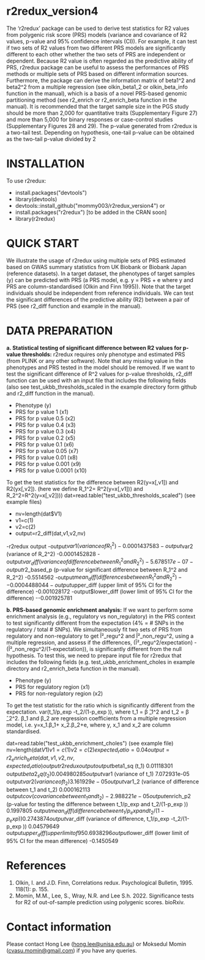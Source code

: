 # r2redux_version4

The ‘r2redux’ package can be used to derive test statistics for R2 values from polygenic risk score (PRS) models (variance and covariance of R2 values, p-value and 95% confidence intervals (CI)). For example, it can test if two sets of R2 values from two different PRS models are significantly different to each other whether the two sets of PRS are independent or dependent. Because R2 value is often regarded as the predictive ability of PRS, r2redux package can be useful to assess the performances of PRS methods or multiple sets of PRS based on different information sources. Furthermore, the package can derive the information matrix of beta1^2 and beta2^2 from a multiple regression (see olkin_beta1_2 or olkin_beta_info function in the manual), which is a basis of a novel PRS-based genomic partitioning method (see r2_enrich or r2_enrich_beta function in the manual). It is recommended that the target sample size in the PGS study should be more than 2,000 for quantitative traits (Supplementary Figure 27) and more than 5,000 for binary responses or case-control studies (Supplementary Figures 28 and 29). The p-value generated from r2redux is a two-tail test. Depending on hypothesis, one-tail p-value can be obtained as the two-tail p-value divided by 2

# INSTALLATION
To use r2redux:
- install.packages("devtools")
- library(devtools)
- devtools::install_github("mommy003/r2redux_version4") or
- install.packages("r2redux")  [to be added in the CRAN soon]
- library(r2redux)

# QUICK START
We illustrate the usage of r2redux using multiple sets of PRS estimated based on GWAS summary statistics from UK Biobank or Biobank Japan (reference datasets). In a target dataset, the phenotypes of target samples (y) can be predicted with PRS (a PRS model, e.g. y = PRS + e where y and PRS are column-standardised (Olkin and Finn 1995)). Note that the target individuals should be independent from reference individuals. We can test the significant differences of the predictive ability (R2) between a pair of PRS (see r2_diff function and example in the manual). 

# DATA PREPARATION
**a.	Statistical testing of significant difference between R2 values for p-value thresholds:** 
r2redux requires only phenotype and estimated PRS (from PLINK or any other software). Note that any missing value in the phenotypes and PRS tested in the model should be removed. If we want to test the significant difference of R^2 values for p-value thresholds, r2_diff function can be used with an input file that includes the following fields (also see test_ukbb_thresholds_scaled in the example directory form github and r2_diff function in the manual).


- Phenotype (y)
- PRS for p value 1 (x1)
- PRS for p value 0.5 (x2)
- PRS for p value 0.4 (x3)
- PRS for p value 0.3 (x4)
- PRS for p value 0.2 (x5)
- PRS for p value 0.1 (x6)
- PRS for p value 0.05 (x7)
- PRS for p value 0.01 (x8)
- PRS for p value 0.001 (x9)
- PRS for p value 0.0001 (x10)

To get the test statistics for the difference between R2(y=x[,v1]) and R2(yx[,v2]). (here we define R_1^2= R^2(y=x[,v1])) and R_2^2=R^2(y=x[,v2])))
dat=read.table("test_ukbb_thresholds_scaled") (see example files)
- nv=length(dat$V1)
- v1=c(1)
- v2=c(2)
- output=r2_diff(dat,v1,v2,nv)

-r2redux output
-output$var1 (variance of R_1^2)
-0.0001437583
-output$var2 (variance of R_2^2)
-0.0001452828
-output$var_diff (variance of difference between R_1^2and R_2^2)
-5.678517e-07
-output$r2_based_p (p-value for significant difference between R_1^2  and R_2^2)
-0.5514562
-output$mean_diff (differences between R_1^2 and R_2^2)
--0.0004488044
-output$upper_diff (upper limit of 95% CI for the difference)
-0.001028172
-output$lower_diff (lower limit of 95% CI for the difference)
--0.001925781

 
**b. PRS-based genomic enrichment analysis:**
If we want to perform some enrichment analysis (e.g., regulatory vs non_regulatory) in the PRS context to test significantly different from the expectation (4% = # SNPs in the regulatory / total # SNPs). We simultaneously fit two sets of PRS from regulatory and non-regulatory to get Î²_regu^2 and Î²_non_regu^2, using a multiple regression, and assess if the differences, (Î²_regu^2/expectation) - (Î²_non_regu^2/(1-expectation)), is significantly different from the null hypothesis. To test this, we need to prepare input file for r2redux that includes the following fields (e.g. test_ukbb_enrichment_choles in example directory and r2_enrich_beta function in the manual).
- Phenotype (y)
- PRS for regulatory region (x1)
- PRS for non-regulatory region (x2)      

To get the test statistic for the ratio which is significantly different from the expectation. var(t_1/p_exp -t_2/(1-p_exp )), where t_1 = β ̂_1^2  and t_2 = β ̂_2^2. β_1 and β_2 are regression coefficients from a multiple regression model, i.e. y=x_1.β_1+ x_2.β_2+e, where y, x_1 and x_2 are column standardised.

dat=read.table("test_ukbb_enrichment_choles") (see example file)
nv=length(dat$V1)
v1=c(1)
v2=c(2)
expected_ratio=0.04
output=r2_enrich_beta(dat,v1,v2,nv,expected_ratio)
output
r2redux output
output$beta1_sq (t_1)
0.01118301
output$beta2_sq (t_2)
0.004980285
output$var1 (variance of t_1)
7.072931e-05
output$var2 (variance of t_2)
3.161929e-05
output$var1_2 (variance of difference between t_1 and t_2) 
0.000162113  
output$cov (covariance between t_1 and t_2) 
-2.988221e-05
output$enrich_p2 (p-value for testing the difference between t_1/p_exp   and t_2/(1-p_exp ))
0.1997805
output$mean_diff (difference between t_1/p_exp   and t_2/(1-p_exp ))
0.2743874
output$var_diff (variance of difference, t_1/p_exp -t_2/(1-p_exp ))
0.04579649
output$upper_diff (upper limit of 95% CI for the mean difference)
0.6938296
output$lower_diff (lower limit of 95% CI for the mean difference)
-0.1450549


# References
1. Olkin, I. and J.D. Finn, Correlations redux. Psychological Bulletin, 1995. 118(1): p. 155.
2. Momin, M.M., Lee, S., Wray, N.R. and Lee S.h. 2022. Significance tests for R2 of out-of-sample prediction using polygenic scores. bioRxiv.

# Contact information
Please contact Hong Lee (hong.lee@unisa.edu.au) or Moksedul Momin (cvasu.momin@gmail.com) if you have any queries.

